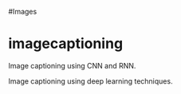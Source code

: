 #Images

# imagecaptioning
Image captioning using CNN and RNN.

Image captioning using deep learning techniques.
